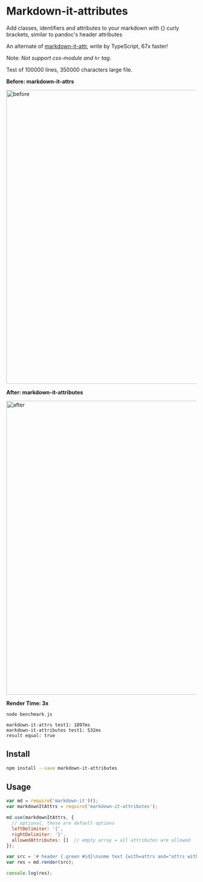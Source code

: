 # Markdown-it-attributes

Add classes, identifiers and attributes to your markdown with {} curly brackets, similar to pandoc's header attributes

An alternate of [markdown-it-attr](https://github.com/arve0/markdown-it-attrs), write by TypeScript, 67x faster!

Note: *Not support css-module and `hr` tag*.

Test of 100000 lines, 350000 characters large file.

**Before: markdown-it-attrs**

<img width="775" alt="before" src="https://user-images.githubusercontent.com/7115690/163722498-9b1be126-a82b-4d4c-995c-94f8431b3744.png">

**After: markdown-it-attributes**

<img width="775" alt="after" src="https://user-images.githubusercontent.com/7115690/163722482-eda06281-af6c-4158-9419-d93b3505cb90.png">

**Render Time: 3x**

```
node benchmark.js

markdown-it-attrs test1: 1897ms
markdown-it-attributes test1: 532ms
result equal: true
```

## Install

```sh
npm install --save markdown-it-attributes
```

## Usage

```js
var md = require('markdown-it')();
var markdownItAttrs = require('markdown-it-attributes');

md.use(markdownItAttrs, {
  // optional, these are default options
  leftDelimiter: '{',
  rightDelimiter: '}',
  allowedAttributes: []  // empty array = all attributes are allowed
});

var src = '# header {.green #id}\nsome text {with=attrs and="attrs with space"}';
var res = md.render(src);

console.log(res);
```
